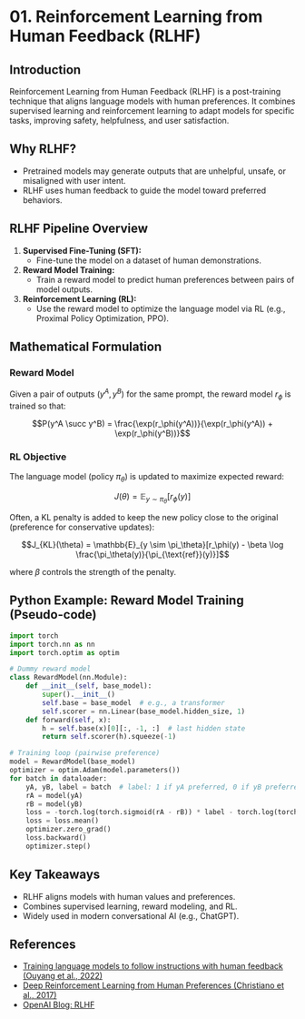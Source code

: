 # 01. Reinforcement Learning from Human Feedback (RLHF)

## Introduction

Reinforcement Learning from Human Feedback (RLHF) is a post-training technique that aligns language models with human preferences. It combines supervised learning and reinforcement learning to adapt models for specific tasks, improving safety, helpfulness, and user satisfaction.

## Why RLHF?

- Pretrained models may generate outputs that are unhelpful, unsafe, or misaligned with user intent.
- RLHF uses human feedback to guide the model toward preferred behaviors.

## RLHF Pipeline Overview

1. **Supervised Fine-Tuning (SFT):**
   - Fine-tune the model on a dataset of human demonstrations.
2. **Reward Model Training:**
   - Train a reward model to predict human preferences between pairs of model outputs.
3. **Reinforcement Learning (RL):**
   - Use the reward model to optimize the language model via RL (e.g., Proximal Policy Optimization, PPO).

## Mathematical Formulation

### Reward Model
Given a pair of outputs $`(y^A, y^B)`$ for the same prompt, the reward model $`r_\phi`$ is trained so that:

```math
P(y^A \succ y^B) = \frac{\exp(r_\phi(y^A))}{\exp(r_\phi(y^A)) + \exp(r_\phi(y^B))}
```

### RL Objective
The language model (policy $`\pi_\theta`$) is updated to maximize expected reward:

```math
J(\theta) = \mathbb{E}_{y \sim \pi_\theta}[r_\phi(y)]
```

Often, a KL penalty is added to keep the new policy close to the original (preference for conservative updates):

```math
J_{KL}(\theta) = \mathbb{E}_{y \sim \pi_\theta}[r_\phi(y) - \beta \log \frac{\pi_\theta(y)}{\pi_{\text{ref}}(y)}]
```
where $`\beta`$ controls the strength of the penalty.

## Python Example: Reward Model Training (Pseudo-code)

```python
import torch
import torch.nn as nn
import torch.optim as optim

# Dummy reward model
class RewardModel(nn.Module):
    def __init__(self, base_model):
        super().__init__()
        self.base = base_model  # e.g., a transformer
        self.scorer = nn.Linear(base_model.hidden_size, 1)
    def forward(self, x):
        h = self.base(x)[0][:, -1, :]  # last hidden state
        return self.scorer(h).squeeze(-1)

# Training loop (pairwise preference)
model = RewardModel(base_model)
optimizer = optim.Adam(model.parameters())
for batch in dataloader:
    yA, yB, label = batch  # label: 1 if yA preferred, 0 if yB preferred
    rA = model(yA)
    rB = model(yB)
    loss = -torch.log(torch.sigmoid(rA - rB)) * label - torch.log(torch.sigmoid(rB - rA)) * (1 - label)
    loss = loss.mean()
    optimizer.zero_grad()
    loss.backward()
    optimizer.step()
```

## Key Takeaways
- RLHF aligns models with human values and preferences.
- Combines supervised learning, reward modeling, and RL.
- Widely used in modern conversational AI (e.g., ChatGPT).

## References
- [Training language models to follow instructions with human feedback (Ouyang et al., 2022)](https://arxiv.org/abs/2203.02155)
- [Deep Reinforcement Learning from Human Preferences (Christiano et al., 2017)](https://arxiv.org/abs/1706.03741)
- [OpenAI Blog: RLHF](https://openai.com/research/learning-from-human-feedback) 